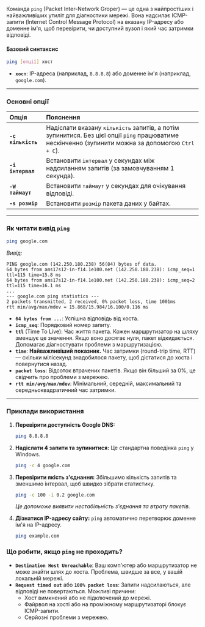 Команда `ping` (Packet Inter-Network Groper) — це одна з найпростіших і найважливіших утиліт для діагностики мережі. Вона надсилає ICMP-запити (Internet Control Message Protocol) на вказану IP-адресу або доменне ім'я, щоб перевірити, чи доступний вузол і який час затримки відповіді.

#### **Базовий синтаксис**

```bash
ping [опції] хост
```

*   **`хост`**: IP-адреса (наприклад, `8.8.8.8`) або доменне ім'я (наприклад, `google.com`).

--- 

### **Основні опції**

| Опція | Пояснення |
| :--- | :--- |
| **`-c кількість`** | Надіслати вказану `кількість` запитів, а потім зупинитися. Без цієї опції `ping` працюватиме нескінченно (зупинити можна за допомогою `Ctrl + C`). |
| **`-i інтервал`** | Встановити `інтервал` у секундах між надсиланням запитів (за замовчуванням 1 секунда). |
| **`-W таймаут`** | Встановити `таймаут` у секундах для очікування відповіді. |
| **`-s розмір`** | Встановити `розмір` пакета даних у байтах. |

--- 

### **Як читати вивід `ping`**

```bash
ping google.com
```

*Вивід:* 
```
PING google.com (142.250.180.238) 56(84) bytes of data.
64 bytes from ams17s12-in-f14.1e100.net (142.250.180.238): icmp_seq=1 ttl=115 time=15.8 ms
64 bytes from ams17s12-in-f14.1e100.net (142.250.180.238): icmp_seq=2 ttl=115 time=16.1 ms
...
--- google.com ping statistics ---
2 packets transmitted, 2 received, 0% packet loss, time 1001ms
rtt min/avg/max/mdev = 15.868/15.984/16.100/0.116 ms
```

*   **`64 bytes from ...`**: Успішна відповідь від хоста.
*   **`icmp_seq`**: Порядковий номер запиту.
*   **`ttl`** (Time To Live): Час життя пакета. Кожен маршрутизатор на шляху зменшує це значення. Якщо воно досягає нуля, пакет відкидається. Допомагає діагностувати проблеми з маршрутизацією.
*   **`time`**: **Найважливіший показник.** Час затримки (round-trip time, RTT) — скільки мілісекунд знадобилося пакету, щоб дістатися до хоста і повернутися назад.
*   **`packet loss`**: Відсоток втрачених пакетів. Якщо він більший за 0%, це свідчить про проблеми з мережею.
*   **`rtt min/avg/max/mdev`**: Мінімальний, середній, максимальний та середньоквадратичний час затримки.

--- 

### **Приклади використання**

1.  **Перевірити доступність Google DNS:**
    ```bash
    ping 8.8.8.8
    ```

2.  **Надіслати 4 запити та зупинитися:**
    Це стандартна поведінка `ping` у Windows.
    ```bash
    ping -c 4 google.com
    ```

3.  **Перевірити якість з'єднання:**
    Збільшимо кількість запитів та зменшимо інтервал, щоб швидко зібрати статистику.
    ```bash
    ping -c 100 -i 0.2 google.com
    ```
    *Це допоможе виявити нестабільність з'єднання та втрату пакетів.*

4.  **Дізнатися IP-адресу сайту:**
    `ping` автоматично перетворює доменне ім'я на IP-адресу.
    ```bash
    ping example.com
    ```

### **Що робити, якщо `ping` не проходить?**

*   **`Destination Host Unreachable`**: Ваш комп'ютер або маршрутизатор не може знайти шлях до хоста. Проблема, швидше за все, у вашій локальній мережі.
*   **`Request timed out`** або **`100% packet loss`**: Запити надсилаються, але відповіді не повертаються. Можливі причини:
    *   Хост вимкнений або не підключений до мережі.
    *   Файрвол на хості або на проміжному маршрутизаторі блокує ICMP-запити.
    *   Серйозні проблеми з мережею.
